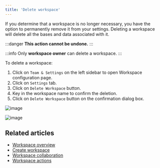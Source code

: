 ```yaml
---
title: 'Delete workspace'
---
```



If you determine that a workspace is no longer necessary, you have the option to permanently remove it from your settings. Deleting a workspace will delete all the bases and data associated with it. 

:::danger
**This action cannot be undone.**
:::

:::info
Only **workspace owner** can delete a workspace.
:::

To delete a workspace:

1. Click on `Team & Settings` on the left sidebar to open Workspace configuration page.
2. Click on `Settings` tab.
3. Click on `Delete Workspace` button.
4. Key in the workspace name to confirm the deletion.
5. Click on `Delete Workspace` button on the confirmation dialog box.

![image](/img/v2/workspace-delete.png)  
  
![image](/img/v2/workspace-delete-confirmation.png)  

## Related articles
- [Workspace overview](/workspaces/workspace-overview)
- [Create workspace](/workspaces/create-workspace)
- [Workspace collaboration](/workspaces/workspace-collaboration)
- [Workspace actions](/workspaces/actions-on-workspace)

